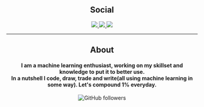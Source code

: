 <div align="center">
<h2 align="center">Social</h2>
<p align="center">
<a href="https://github.com/Anuj-G-06?tab=repositories">
<img
src="https://img.shields.io/badge/github-Anuj-G-06-%230177B5?style=flat&logo=github"
/>
</a>
<a href="https://twitter.com/Cosmideus13">
<img
src="https://img.shields.io/badge/twitter-Anuj-G-06-%230177B5?style=flat&logo=twitter"
/>
</a>
<a href="https://www.linkedin.com/in/anuj-gupta-2844541b7/">
<img
src="https://img.shields.io/badge/linkedin-Anuj-%230177B5?style=flat&logo=linkedin"
/>
</a>
</p>

---

<h2 align="center">About</h2>
<h4 align="center">
I am a machine learning enthusiast, working on my
skillset and knowledge to put it to better use.<br />In a nutshell I
code, draw, trade and write(all using machine learning in some way). Let's compound 1% everyday.
</h4>
<img
alt="GitHub followers"
src="https://img.shields.io/github/followers/anuj-g-06?color=green&style=for-the-badge"
/>
</div>
